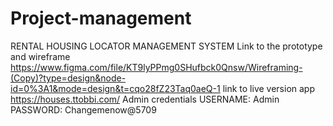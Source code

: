 # Project-management
RENTAL HOUSING LOCATOR MANAGEMENT SYSTEM
Link to the prototype and wireframe
https://www.figma.com/file/KT9lyPPmg0SHufbck0Qnsw/Wireframing-(Copy)?type=design&node-id=0%3A1&mode=design&t=cqo28fZ23Taq0aeQ-1
link to live version app
https://houses.ttobbi.com/
Admin credentials
USERNAME: Admin
PASSWORD: Changemenow@5709
